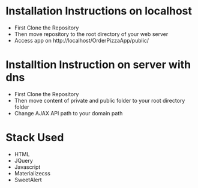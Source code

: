 # Installation Instructions on localhost

* First Clone the Repository 
* Then move repository to the root directory of your web server
* Access app on http://localhost/OrderPizzaApp/public/

# Installtion Instruction on server with dns

* First Clone the Repository
* Then move content of private and public folder to your root directory folder
* Change AJAX API path to your domain path

# Stack Used

* HTML
* JQuery
* Javascript
* Materializecss
* SweetAlert
